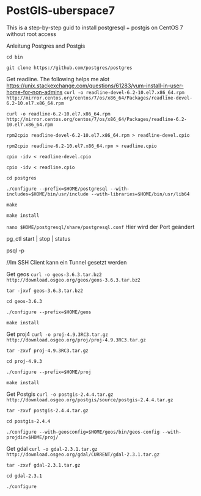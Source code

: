 # PostGIS-uberspace7
This is a step-by-step guid to install postgresql + postgis on CentOS 7 without root access

Anleitung Postgres and Postgis

`cd bin`

`git clone https://github.com/postgres/postgres`

Get readline. The following helps me alot https://unix.stackexchange.com/questions/61283/yum-install-in-user-home-for-non-admins
`curl -o readline-devel-6.2-10.el7.x86_64.rpm http://mirror.centos.org/centos/7/os/x86_64/Packages/readline-devel-6.2-10.el7.x86_64.rpm`

`curl -o readline-6.2-10.el7.x86_64.rpm http://mirror.centos.org/centos/7/os/x86_64/Packages/readline-6.2-10.el7.x86_64.rpm`

`rpm2cpio readline-devel-6.2-10.el7.x86_64.rpm > readline-devel.cpio`

`rpm2cpio readline-6.2-10.el7.x86_64.rpm > readline.cpio`

`cpio -idv < readline-devel.cpio`

`cpio -idv < readline.cpio`

`cd postgres`

`./configure --prefix=$HOME/postgresql --with-includes=$HOME/bin/usr/include --with-libraries=$HOME/bin/usr/lib64`

`make`

`make install`

`nano $HOME/postgresql/share/postgresql.conf`
Hier wird der Port geändert

pg_ctl start | stop | status

psql -p <PORTNUMMER>

//Im SSH Client kann ein Tunnel gesetzt werden


Get geos
`curl -o geos-3.6.3.tar.bz2 http://download.osgeo.org/geos/geos-3.6.3.tar.bz2`

`tar -jxvf geos-3.6.3.tar.bz2`

`cd geos-3.6.3`

`./configure --prefix=$HOME/geos`

`make install`



Get proj4
`curl -o proj-4.9.3RC3.tar.gz http://download.osgeo.org/proj/proj-4.9.3RC3.tar.gz`

`tar -zxvf proj-4.9.3RC3.tar.gz`

`cd proj-4.9.3`

`./configure --prefix=$HOME/proj`

`make install`

Get Postgis
`curl -o postgis-2.4.4.tar.gz http://download.osgeo.org/postgis/source/postgis-2.4.4.tar.gz`

`tar -zxvf postgis-2.4.4.tar.gz`

`cd postgis-2.4.4`

`./configure --with-geosconfig=$HOME/geos/bin/geos-config --with-projdir=$HOME/proj/`

Get gdal
`curl -o gdal-2.3.1.tar.gz http://download.osgeo.org/gdal/CURRENT/gdal-2.3.1.tar.gz`

`tar -zxvf gdal-2.3.1.tar.gz`

`cd gdal-2.3.1`

`./configure`
